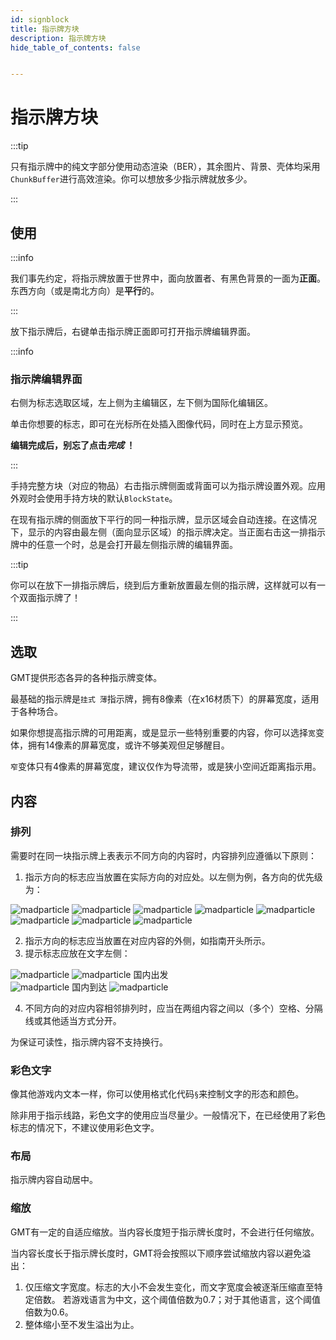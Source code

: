 ```yaml
---
id: signblock
title: 指示牌方块
description: 指示牌方块
hide_table_of_contents: false


---
```




# 指示牌方块

:::tip

只有指示牌中的纯文字部分使用动态渲染（BER），其余图片、背景、壳体均采用`ChunkBuffer`进行高效渲染。你可以想放多少指示牌就放多少。

:::

## 使用

:::info

我们事先约定，将指示牌放置于世界中，面向放置者、有黑色背景的一面为**正面**。东西方向（或是南北方向）是**平行**的。

:::

放下指示牌后，右键单击指示牌正面即可打开指示牌编辑界面。

:::info

### 指示牌编辑界面

右侧为标志选取区域，左上侧为主编辑区，左下侧为国际化编辑区。

单击你想要的标志，即可在光标所在处插入图像代码，同时在上方显示预览。

**编辑完成后，别忘了点击*完成* ！**

:::

手持完整方块（对应的物品）右击指示牌侧面或背面可以为指示牌设置外观。应用外观时会使用手持方块的默认`BlockState`。

在现有指示牌的侧面放下平行的同一种指示牌，显示区域会自动连接。在这情况下，显示的内容由最左侧（面向显示区域）的指示牌决定。当正面右击这一排指示牌中的任意一个时，总是会打开最左侧指示牌的编辑界面。

:::tip

你可以在放下一排指示牌后，绕到后方重新放置最左侧的指示牌，这样就可以有一个双面指示牌了！

:::

## 选取

GMT提供形态各异的各种指示牌变体。

最基础的指示牌是`挂式 薄`指示牌，拥有8像素（在x16材质下）的屏幕宽度，适用于各种场合。

如果你想提高指示牌的可用距离，或是显示一些特别重要的内容，你可以选择`宽`变体，拥有14像素的屏幕宽度，或许不够美观但足够醒目。

`窄`变体只有4像素的屏幕宽度，建议仅作为导流带，或是狭小空间近距离指示用。

## 内容

### 排列

需要时在同一块指示牌上表表示不同方向的内容时，内容排列应遵循以下原则：

1. 指示方向的标志应当放置在实际方向的对应处。以左侧为例，各方向的优先级为：

<div style={{
    backgroundColor: 'transparent',
    border: '5px solid #cccccc',
    padding: '0rem',
    'padding-top':'0rem',
    color: '#fffffff',
    fontSize: '28px',
    textAlign: 'center',
    'background-color':'#000000',
    'white-space': 'nowrap',
  }}>
<div style={{
    textAlign: 'center',
  }}>
	<img src={require('./assets/left_down.png').default} alt="madparticle" style={{zoom:0.4, 'vertical-align':'middle'}} />
	<img src={require('./assets/left_up.png').default} alt="madparticle" style={{zoom:0.4, 'vertical-align':'middle'}} />
    <img src={require('./assets/left.png').default} alt="madparticle" style={{zoom:0.4, 'vertical-align':'middle'}} />
    <img src={require('./assets/up_then_left.png').default} alt="madparticle" style={{zoom:0.4, 'vertical-align':'middle'}} />
    <img src={require('./assets/back_left.png').default} alt="madparticle" style={{zoom:0.4, 'vertical-align':'middle'}} />
    <img src={require('./assets/down.png').default} alt="madparticle" style={{zoom:0.4, 'vertical-align':'middle'}} />
    <img src={require('./assets/bypass_left.png').default} alt="madparticle" style={{zoom:0.4, 'vertical-align':'middle'}} />
    <img src={require('./assets/up.png').default} alt="madparticle" style={{zoom:0.4, 'vertical-align':'middle'}} />
</div>
</div>
<p></p>

2. 指示方向的标志应当放置在对应内容的外侧，如指南开头所示。
3. 提示标志应放在文字左侧：

<div style={{
    backgroundColor: 'transparent',
    border: '5px solid #cccccc',
    padding: '0rem',
    'padding-top':'0rem',
    color: '#fffffff',
    fontSize: '28px',
    textAlign: 'center',
    'background-color':'#000000',
    'white-space': 'nowrap',
  }}>
<div style={{
	float:'left',
    textAlign: 'left',
  }}>
    <img src={require('./assets/left_up.png').default} alt="madparticle" style={{zoom:0.4, 'vertical-align':'middle'}} />
    <img src={require('./assets/takeoff.png').default} alt="madparticle" style={{zoom:0.4, 'vertical-align':'middle'}} />
    <text style={{'vertical-align':'middle',color: '#ffffff'}}>国内出发</text>
</div>
<div style={{
    textAlign: 'right',
  }}>
    <img src={require('./assets/land.png').default} alt="madparticle" style={{zoom:0.4, 'vertical-align':'middle'}} />
    <text style={{'vertical-align':'middle',color: '#ffffff'}}>国内到达</text>
    <img src={require('./assets/right.png').default} alt="madparticle" style={{zoom:0.4, 'vertical-align':'middle'}} />
</div>
</div>



<p></p>

4. 不同方向的对应内容相邻排列时，应当在两组内容之间以（多个）空格、分隔线或其他适当方式分开。



为保证可读性，指示牌内容不支持换行。

### 彩色文字

像其他游戏内文本一样，你可以使用格式化代码`§`来控制文字的形态和颜色。

除非用于指示线路，彩色文字的使用应当尽量少。一般情况下，在已经使用了彩色标志的情况下，不建议使用彩色文字。

### 布局

指示牌内容自动居中。

### 缩放

GMT有一定的自适应缩放。当内容长度短于指示牌长度时，不会进行任何缩放。

当内容长度长于指示牌长度时，GMT将会按照以下顺序尝试缩放内容以避免溢出：

1. 仅压缩文字宽度。标志的大小不会发生变化，而文字宽度会被逐渐压缩直至特定倍数。
    若游戏语言为中文，这个阈值倍数为0.7；对于其他语言，这个阈值倍数为0.6。
2. 整体缩小至不发生溢出为止。

